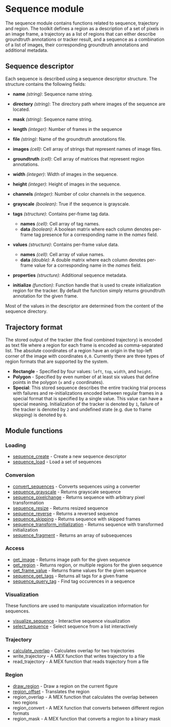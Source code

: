 Sequence module
===============

The sequence module contains functions related to sequence, trajectory and region.
The toolkit defines a region as a description of a set of
pixels in an image frame, a trajectory as a list of regions that can
either describe groundtruth annotations or tracker result, and a
sequence as a combination of a list of images, their corresponding
groundtruth annotations and additional metadata.

Sequence descriptor
-------------------

Each sequence is described using a sequence descriptor structure. The
structure contains the following fields:

-   **name** *(string)*: Sequence name string.
-   **directory** *(string)*: The directory path where images of the
    sequence are located.
-   **mask** *(string)*: Sequence name string.
-   **length** *(integer)*: Number of frames in the sequence
-   **file** *(string)*: Name of the groundtruth annotations file.
-   **images** *(cell)*: Cell array of strings that represent names of
    image files.
-   **groundtruth** *(cell)*: Cell array of matrices that represent
    region annotations.
-   **width** *(integer)*: Width of images in the sequence.
-   **height** *(integer)*: Height of images in the sequence.
-   **channels** *(integer)*: Number of color channels in the sequence.
-   **grayscale** *(boolean)*: True if the sequence is grayscale.
-   **tags** *(structure)*: Contains per-frame tag data.
    -   **names** *(cell)*: Cell array of tag names.
    -   **data** *(boolean)*: A boolean matrix where each column
            denotes per-frame tag presence for a corresponding name in
            the *names* field.

-   **values** *(structure)*: Contains per-frame value data.
    -   **names** *(cell)*: Cell array of value names.
    -   **data** *(double)*: A double matrix where each column
            denotes per-frame value for a corresponding name in the
            *names* field.

-   **properties** *(structure)*: Additional sequence metadata.
-   **initialize** *(function)*: Function handle that is used to create
    initialization region for the tracker. By default the function
    simply returns groundtruth annotation for the given frame.

Most of the values in the descriptor are determined from the content of
the sequence directory.

Trajectory format
-----------------

The stored output of the tracker (the final combined trajectory) is encoded as
text file where a region for each frame is encoded as comma-separated list.
The absolute coordinates of a region have an origin in the top-left corner of the
image with coordinates `0,0`. Currently there are three types of region formats
that are supported by the system.

 * **Rectangle** - Specified by four values: `left`, `top`, `width`, and `height`.
 * **Polygon** - Specified by even number of at least six values that define points in the polygon (`x` and `y` coordinates).
 * **Special**: This stored sequence describes the entire tracking trial process
    with failures and re-initializations encoded between regular frames
    in a special format that is specified by a single value. This value can
    have a special meaning. Initialization of the tracker is denoted
    by `1`, failure of the tracker is denoted by `2` and undefined state (e.g. due to frame skipping) is denoted by `0`.


Module functions
----------------

### Loading

-   [sequence_create](sequence_create.m) - Create a new sequence descriptor
-   [sequence_load](sequence_load.m) - Load a set of sequences

### Conversion


-   [convert_sequences](convert_sequences.m) - Converts sequences using a converter
-   [sequence_grayscale](sequence_grayscale.m) - Returns grayscale sequence
-   [sequence_pixelchange](sequence_pixelchange.m) - Returns sequence with arbitrary pixel transformation
-   [sequence_resize](sequence_resize.m) - Returns resized sequence
-   [sequence_reverse](sequence_reverse.m) - Returns a reversed sequence
-   [sequence_skipping](sequence_skipping.m) - Returns sequence with skipped frames
-   [sequence_transform_initialization](sequence_transform_initialization.m) - Returns sequence with transformed initialization
-   [sequence_fragment](sequence_fragment.m) - Returns an array of subsequences

### Access

-   [get_image](get_image.m) - Returns image path for the given sequence
-   [get_region](get_region.m) - Returns region, or multiple regions for the given sequence
-   [get_frame_value](get_frame_value.m) - Returns frame values for the given sequence
-   [sequence_get_tags](sequence_get_tags.m) - Returns all tags for a given frame
-   [sequence_query_tag](sequence_query_tag.m) - Find tag occurences in a sequence

### Visualization

These functions are used to maniputate visualization information for
sequences.

-   [visualize_sequence](visualize_sequence.m) - Interactive sequence visualization
-   [select_sequence](select_sequence.m) - Select sequence from a list interactively

### Trajectory

-   [calculate_overlap](calculate_overlap.m) - Calculates overlap for two trajectories
-   write_trajectory - A MEX function that writes trajectory to a file
-   read_trajectory - A MEX function that reads trajectory from a file

### Region

-   [draw_region](draw_region.m) - Draw a region on the current figure
-   [region_offset](region_offset.m) - Translates the region
-   region_overlap - A MEX function that calculates the overlap between two regions
-   region_convert - A MEX function that converts between different region formats
-   region_mask - A MEX function that converts a region to a binary mask

